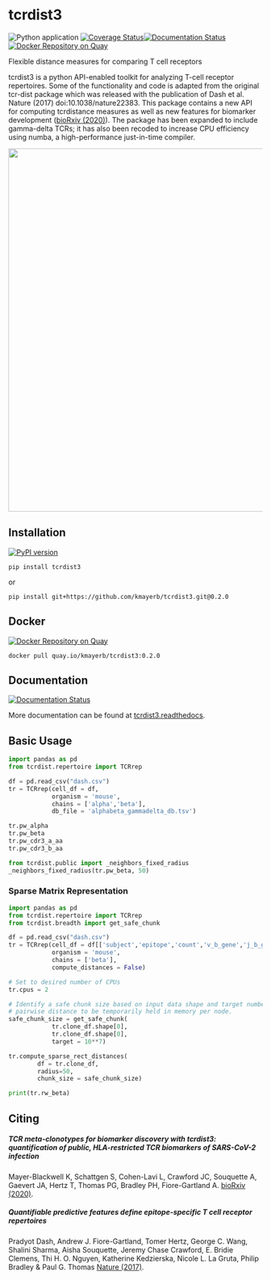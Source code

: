 # tcrdist3

![Python application](https://github.com/kmayerb/tcrdist3/workflows/Python%20application/badge.svg?event=push) [![Coverage Status](https://coveralls.io/repos/github/kmayerb/tcrdist3/badge.svg?branch=master)](https://coveralls.io/github/kmayerb/tcrdist3?branch=master)[![Documentation Status](https://readthedocs.org/projects/tcrdist3/badge/?version=latest)](https://tcrdist3.readthedocs.io/en/latest/?badge=latest)
[![Docker Repository on Quay](https://quay.io/repository/kmayerb/tcrdist3/status "Docker Repository on Quay")](https://quay.io/repository/kmayerb/tcrdist3)

Flexible distance measures for comparing T cell receptors 

tcrdist3 is a python API-enabled toolkit for analyzing T-cell receptor repertoires. Some of the functionality and code is adapted from the original tcr-dist package which was released with the publication of Dash et al. Nature (2017) doi:10.1038/nature22383. This package contains a new API for computing tcrdistance measures as well as new features for biomarker development ([bioRxiv (2020)](https://www.biorxiv.org/content/10.1101/2020.12.24.424260v1)). The package has been expanded to include gamma-delta TCRs; it has also been recoded to increase CPU efficiency using numba, a high-performance just-in-time compiler.

<img src="https://user-images.githubusercontent.com/46639063/103338268-aa3ee180-4a32-11eb-8149-056fb385b33b.gif" width="720">

## Installation

[![PyPI version](https://badge.fury.io/py/tcrdist3.svg)](https://badge.fury.io/py/tcrdist3)

```
pip install tcrdist3
```

or 

```
pip install git+https://github.com/kmayerb/tcrdist3.git@0.2.0
```

## Docker
[![Docker Repository on Quay](https://quay.io/repository/kmayerb/tcrdist3/status "Docker Repository on Quay")](https://quay.io/repository/kmayerb/tcrdist3)

```
docker pull quay.io/kmayerb/tcrdist3:0.2.0
```


## Documentation
[![Documentation Status](https://readthedocs.org/projects/tcrdist3/badge/?version=latest)](https://tcrdist3.readthedocs.io/en/latest/?badge=latest)

More documentation can be found at [tcrdist3.readthedocs](https://tcrdist3.readthedocs.io/).

## Basic Usage

```python
import pandas as pd
from tcrdist.repertoire import TCRrep

df = pd.read_csv("dash.csv")
tr = TCRrep(cell_df = df, 
            organism = 'mouse', 
            chains = ['alpha','beta'], 
            db_file = 'alphabeta_gammadelta_db.tsv')

tr.pw_alpha
tr.pw_beta
tr.pw_cdr3_a_aa
tr.pw_cdr3_b_aa

from tcrdist.public import _neighbors_fixed_radius
_neighbors_fixed_radius(tr.pw_beta, 50)         
```

### Sparse Matrix Representation 

```python
import pandas as pd
from tcrdist.repertoire import TCRrep
from tcrdist.breadth import get_safe_chunk

df = pd.read_csv("dash.csv")
tr = TCRrep(cell_df = df[['subject','epitope','count','v_b_gene','j_b_gene','cdr3_b_aa','cdr3_b_nucseq']], 
            organism = 'mouse', 
            chains = ['beta'], 
            compute_distances = False)

# Set to desired number of CPUs
tr.cpus = 2

# Identify a safe chunk size based on input data shape and target number of 
# pairwise distance to be temporarily held in memory per node. 
safe_chunk_size = get_safe_chunk(
            tr.clone_df.shape[0], 
            tr.clone_df.shape[0], 
            target = 10**7) 

tr.compute_sparse_rect_distances(
        df = tr.clone_df, 
        radius=50,
        chunk_size = safe_chunk_size)

print(tr.rw_beta)
```

## Citing

##### TCR meta-clonotypes for biomarker discovery with tcrdist3: quantification of public, HLA-restricted TCR biomarkers of SARS-CoV-2 infection

Mayer-Blackwell K, Schattgen S, Cohen-Lavi L, Crawford JC, Souquette A, Gaevert JA, Hertz T, Thomas PG, Bradley PH, Fiore-Gartland A. [bioRxiv (2020)](https://www.biorxiv.org/content/10.1101/2020.12.24.424260v2).


##### Quantifiable predictive features define epitope-specific T cell receptor repertoires

Pradyot Dash, Andrew J. Fiore-Gartland, Tomer Hertz, George C. Wang, Shalini Sharma, Aisha Souquette, Jeremy Chase Crawford, E. Bridie Clemens, Thi H. O. Nguyen, Katherine Kedzierska, Nicole L. La Gruta, Philip Bradley & Paul G. Thomas [Nature (2017)](https://doi.org/10.1038/nature22383).
